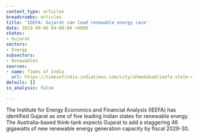 ```yaml
---
content_type: articles
breadcrumbs: articles
title: 'IEEFA: Gujarat can lead renewable energy race'
date: 2019-09-06 04:00:00 +0000
states:
- Gujarat
sectors:
- Energy
subsectors:
- Renewables
sources:
- name: Times of India
  url: https://timesofindia.indiatimes.com/city/ahmedabad/ieefa-state-can-lead-renewable-energy-race/articleshowprint/70866615.cms
details: []
is_analysis: false

---
```

The Institute for Energy Economics and Financial Analysis (IEEFA) has identified Gujarat as one of five leading Indian states for renewable energy. The Australia-based think-tank expects Gujarat to add a staggering 46 gigawatts of new renewable energy generation capacity by fiscal 2029-30.